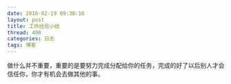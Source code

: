 ```yaml
---
date: 2016-02-19 09:38:10
layout: post
title: 工作经验小结
thread: 400
categories: 日志
tags: 博客
---
```


做什么并不重要，重要的是要努力完成分配给你的任务，完成的好了以后别人才会信任你，你才有机会去做其他的事。

